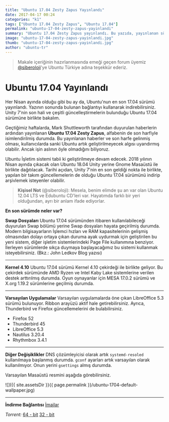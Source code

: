 ```yaml
---
title: "Ubuntu 17.04 Zesty Zapus Yayınlandı"
date: 2017-04-17 00:24
categories: "k1"
tags: ["Ubuntu 17.04 Zesty Zapus", "Ubuntu 17.04"]
permalink: "ubuntu-17-04-zesty-zapus-yayinlandi"
summary: "Ubuntu 17.04 Zesty Zapus yayınlandı. Bu yazıda, yayınlanan sürümdeki yenilik ve değişiklikleri bulabilirsiniz."
image: "ubuntu-17-04-zesty-zapus-yayinlandi.jpg"
thumb: "ubuntu-17-04-zesty-zapus-yayinlandi.jpg"
author: "ubuntu-tr"
---
```

> <i class="red heart icon"></i>Makale içeriğinin hazırlanmasında emeği geçen forum üyemiz [@siberoloji](https://forum.ubuntu-tr.net/index.php?action=profile;u=16818)'ye Ubuntu Türkiye adına teşekkür ederiz.

# Ubuntu 17.04 Yayınlandı

Her Nisan ayında olduğu gibi bu ay da, Ubuntu'nun en son 17.04 sürümü yayınlandı. Yazının sonunda bulunan  bağlantıyı kullanarak indirebilirsiniz. Unity 7'nin son hali ve çeşitli güncelleştirmelerin bulunduğu Ubuntu 17.04 sürümüne birlikte bakalım.

Geçtiğimiz haftalarda, Mark Shuttleworth tarafından duyurulan haberlerin ardından yayınlanan **Ubuntu 17.04 Zesty Zapus**, alfabenin de son harfiyle isimlendirilmiş durumda. Bu yayınlanan haberler ve son harfe gelinmiş olması, kullanıcılarda sanki Ubuntu artık geliştirilmeyecek algısı uyandırmış olabilir. Ancak işin aslının öyle olmadığını biliyoruz.

Ubuntu İşletim sistemi tabii ki geliştirilmeye devam edecek. 2018 yılının Nisan ayında çıkacak olan Ubuntu 18.04 Unity yerine Gnome Masaüstü ile birlikte dağıtılacak. Tarihi açıdan, Unity 7'nin en son geldiği nokta ile birlikte, yapılan bir takım güncellemelerin de olduğu Ubuntu 17.04 sürümünü indirip arşivlemek isteyenler olabilir.

> <i class="orange left quote icon"></i>**Kişisel Not** (@siberoloji):
> Mesela, benim elimde şu an var olan Ubuntu 12.04 LTS ve Edubuntu CD'leri var. Hayatımda farklı bir yeri olduğundan, ayrı bir anlam ifade ediyorlar.

**En son sürümde neler var?**

**Swap Dosyaları**
Ubuntu 17.04 sürümünden itibaren kullanılabileceği duyurulan Swap bölümü yerine Swap dosyaları hayata geçirilmiş durumda. Modern bilgisayarların İşlemci hızları ve RAM kapasitelerinin gelişmiş olmasından dolayı ortaya çıkan duruma ayak uydurmak için geliştirilen bu yeni sistem, diğer işletim sistemlerindeki Page File kullanımına benziyor. İlerleyen sürümlerde sıkça duymaya başlayacağımız bu sistemi kullanmak isteyebilirsiniz. (Bkz.: John Ledkov Blog yazısı)

---

**Kernel 4.10** <i class="linux icon"></i>
Ubuntu 17.04 sürümü Kernel 4.10 çekirdeği ile birlikte geliyor. Bu çekirdek sürümünde AMD Ryzen ve Intel Kaby Lake sistemlerine verilen destek arttırılmış durumda. Oyun oynayanlar için MESA 17.0.2 sürümü ve X.org 1.19.2 sürümlerine geçilmiş durumda.

---

**Varsayılan Uygulamalar**
Varsayılan uygulamalarda öne çıkan LibreOffice 5.3 sürümü bulunuyor. Ribbon arayüzü aktif hale getirebilirsiniz. Ayrıca, Thunderbird ve Firefox güncellemelerini de bulabilirsiniz.

* Firefox 52 <i class="firefox icon"></i>
* Thunderbird 45
* LibreOffice 5.3
* Nautilus 3.20.4
* Rhythmbox 3.4.1

---

**Diğer Değişiklikler**
DNS çözümleyicisi olarak artık `systemd-resoled` kullanılmaya başlanmış durumda. `gconf` ayarları artık varsayılan olarak kullanılmıyor. Onun yerini `gsettings` almış durumda.

Varsayılan Masaüstü resmini aşağıda görebilirsiniz.

![]({{ site.assetsDir }}{{ page.permalink }}/ubuntu-1704-default-wallpaper.jpg)

---

**İndirme Bağlantısı**
<i class="orange download icon"></i> [İmajlar](http://releases.ubuntu.com/17.04/)

*Torrent:*
<i class="orange download icon"></i> [64 - bit](http://releases.ubuntu.com/17.04/ubuntu-17.04-desktop-amd64.iso.torrent)
<i class="orange download icon"></i> [32 - bit](http://releases.ubuntu.com/17.04/ubuntu-17.04-desktop-i386.iso.torrent)
